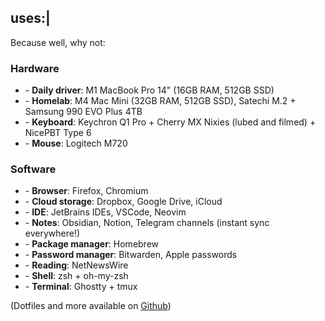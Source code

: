 ## uses:|

Because well, why not:

### **Hardware**

- \- **Daily driver**: M1 MacBook Pro 14" (16GB RAM, 512GB SSD)
- \- **Homelab**: M4 Mac Mini (32GB RAM, 512GB SSD), Satechi M.2 + Samsung 990 EVO Plus 4TB
- \- **Keyboard**: Keychron Q1 Pro + Cherry MX Nixies (lubed and filmed) + NicePBT Type 6
- \- **Mouse**: Logitech M720

### Software

- \- **Browser**: Firefox, Chromium
- \- **Cloud storage**: Dropbox, Google Drive, iCloud
- \- **IDE**: JetBrains IDEs, VSCode, Neovim
- \- **Notes**: Obsidian, Notion, Telegram channels (instant sync everywhere!)
- \- **Package manager**: Homebrew
- \- **Password manager**: Bitwarden, Apple passwords
- \- **Reading**: NetNewsWire
- \- **Shell**: zsh + oh-my-zsh
- \- **Terminal**: Ghostty + tmux

(Dotfiles and more available on [Github](https://github.com/emmaneugene/dotfiles))
